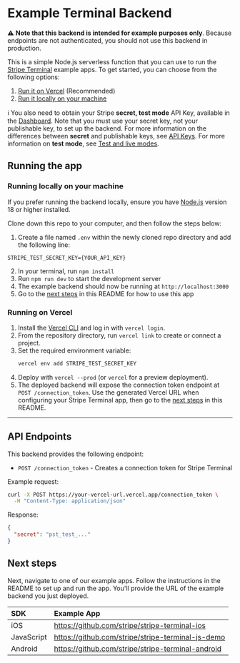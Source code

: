 # Example Terminal Backend
⚠️ **Note that this backend is intended for example purposes only**. Because endpoints are not authenticated, you should not use this backend in production.

This is a simple Node.js serverless function that you can use to run the [Stripe Terminal](https://stripe.com/docs/terminal) example apps. To get started, you can choose from the following options:

1. [Run it on Vercel](#running-on-vercel) (Recommended)
2. [Run it locally on your machine](#running-locally-on-your-machine)

ℹ️  You also need to obtain your Stripe **secret, test mode** API Key, available in the [Dashboard](https://dashboard.stripe.com/account/apikeys). Note that you must use your secret key, not your publishable key, to set up the backend. For more information on the differences between **secret** and publishable keys, see [API Keys](https://stripe.com/docs/keys). For more information on **test mode**, see [Test and live modes](https://stripe.com/docs/keys#test-live-modes).

## Running the app

### Running locally on your machine

If you prefer running the backend locally, ensure you have [Node.js](https://nodejs.org/) version 18 or higher installed.

Clone down this repo to your computer, and then follow the steps below:

1. Create a file named `.env` within the newly cloned repo directory and add the following line:
```
STRIPE_TEST_SECRET_KEY={YOUR_API_KEY}
```
2. In your terminal, run `npm install`
3. Run `npm run dev` to start the development server
4. The example backend should now be running at `http://localhost:3000`
5. Go to the [next steps](#next-steps) in this README for how to use this app

### Running on Vercel

1. Install the [Vercel CLI](https://vercel.com/docs/cli) and log in with `vercel login`.
2. From the repository directory, run `vercel link` to create or connect a project.
3. Set the required environment variable:
   ```sh
   vercel env add STRIPE_TEST_SECRET_KEY
   ```
4. Deploy with `vercel --prod` (or `vercel` for a preview deployment).
5. The deployed backend will expose the connection token endpoint at `POST /connection_token`. Use the generated Vercel URL when configuring your Stripe Terminal app, then go to the [next steps](#next-steps) in this README.

---

## API Endpoints

This backend provides the following endpoint:

- `POST /connection_token` - Creates a connection token for Stripe Terminal

Example request:
```bash
curl -X POST https://your-vercel-url.vercel.app/connection_token \
  -H "Content-Type: application/json"
```

Response:
```json
{
  "secret": "pst_test_..."
}
```

## Next steps

Next, navigate to one of our example apps. Follow the instructions in the README to set up and run the app. You'll provide the URL of the example backend you just deployed.

| SDK | Example App |
|  :---  |  :---  |
| iOS | https://github.com/stripe/stripe-terminal-ios |
| JavaScript | https://github.com/stripe/stripe-terminal-js-demo |
| Android | https://github.com/stripe/stripe-terminal-android |



